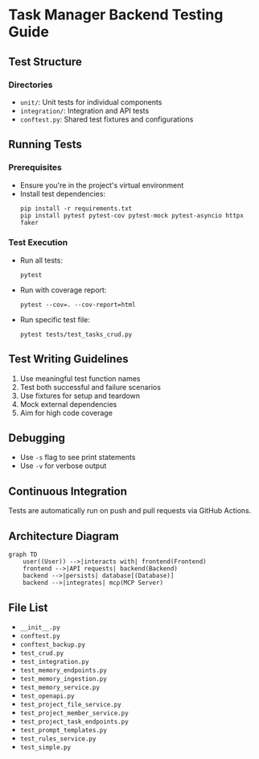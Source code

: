 # Task Manager Backend Testing Guide

## Test Structure

### Directories
- `unit/`: Unit tests for individual components
- `integration/`: Integration and API tests
- `conftest.py`: Shared test fixtures and configurations

## Running Tests

### Prerequisites
- Ensure you're in the project's virtual environment
- Install test dependencies:
  ```
  pip install -r requirements.txt
  pip install pytest pytest-cov pytest-mock pytest-asyncio httpx faker
  ```

### Test Execution
- Run all tests:
  ```
  pytest
  ```
- Run with coverage report:
  ```
  pytest --cov=. --cov-report=html
  ```
- Run specific test file:
  ```
  pytest tests/test_tasks_crud.py
  ```

## Test Writing Guidelines
1. Use meaningful test function names
2. Test both successful and failure scenarios
3. Use fixtures for setup and teardown
4. Mock external dependencies
5. Aim for high code coverage

## Debugging
- Use `-s` flag to see print statements
- Use `-v` for verbose output

## Continuous Integration
Tests are automatically run on push and pull requests via GitHub Actions.

## Architecture Diagram
```mermaid
graph TD
    user((User)) -->|interacts with| frontend(Frontend)
    frontend -->|API requests| backend(Backend)
    backend -->|persists| database[(Database)]
    backend -->|integrates| mcp(MCP Server)
```

<!-- File List Start -->
## File List

- `__init__.py`
- `conftest.py`
- `conftest_backup.py`
- `test_crud.py`
- `test_integration.py`
- `test_memory_endpoints.py`
- `test_memory_ingestion.py`
- `test_memory_service.py`
- `test_openapi.py`
- `test_project_file_service.py`
- `test_project_member_service.py`
- `test_project_task_endpoints.py`
- `test_prompt_templates.py`
- `test_rules_service.py`
- `test_simple.py`

<!-- File List End -->



